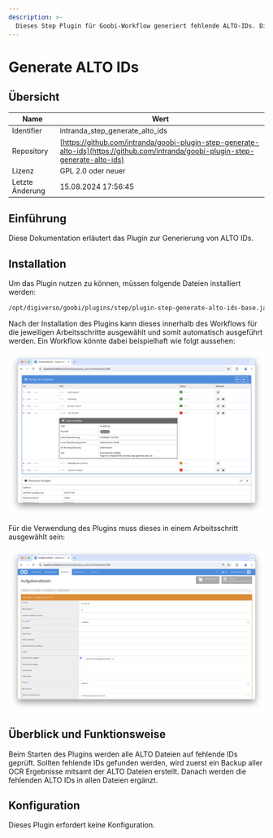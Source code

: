 ```yaml
---
description: >-
  Dieses Step Plugin für Goobi-Workflow generiert fehlende ALTO-IDs. Dies ist erforderlich, damit der ALTO-Editor richtig funktioniert. Einige externe OCR-Tools stellen diese ALTO-IDs nicht zur Verfügung. Mit diesem Plugin können sie dann nachträglich erzeugt werden.
---
```


# Generate ALTO IDs

## Übersicht

Name                     | Wert
-------------------------|-----------
Identifier               | intranda_step_generate_alto_ids
Repository               | [https://github.com/intranda/goobi-plugin-step-generate-alto-ids](https://github.com/intranda/goobi-plugin-step-generate-alto-ids)
Lizenz              | GPL 2.0 oder neuer 
Letzte Änderung    | 15.08.2024 17:56:45


## Einführung
Diese Dokumentation erläutert das Plugin zur Generierung von ALTO IDs.

## Installation
Um das Plugin nutzen zu können, müssen folgende Dateien installiert werden:

```bash
/opt/digiverso/goobi/plugins/step/plugin-step-generate-alto-ids-base.jar
```

Nach der Installation des Plugins kann dieses innerhalb des Workflows für die jeweiligen Arbeitsschritte ausgewählt und somit automatisch ausgeführt werden. Ein Workflow könnte dabei beispielhaft wie folgt aussehen:

![Beispielhafter Aufbau eines Workflows](images/goobi-plugin-step-generate-alto-ids_screen1_de.png)

Für die Verwendung des Plugins muss dieses in einem Arbeitsschritt ausgewählt sein:

![Konfiguration des Arbeitsschritts für die Nutzung des Plugins](images/goobi-plugin-step-generate-alto-ids_screen2_de.png)


## Überblick und Funktionsweise
Beim Starten des Plugins werden alle ALTO Dateien auf fehlende IDs geprüft.
Sollten fehlende IDs gefunden werden, wird zuerst ein Backup aller OCR Ergebnisse mitsamt der ALTO Dateien erstellt.
Danach werden die fehlenden ALTO IDs in allen Dateien ergänzt.


## Konfiguration
Dieses Plugin erfordert keine Konfiguration.